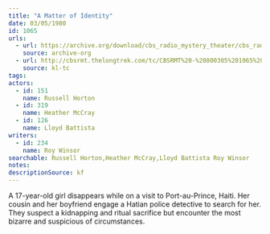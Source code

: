 ```yaml
---
title: "A Matter of Identity"
date: 03/05/1980
id: 1065
urls: 
  - url: https://archive.org/download/cbs_radio_mystery_theater/cbs_radio_mystery_theater-1051-1100.zip/cbs_radio_mystery_theater-1051-1100%2Fcbsrmt_1065_a_matter_of_identity.mp3
    source: archive-org
  - url: http://cbsrmt.thelongtrek.com/tc/CBSRMT%20-%20800305%201065%20A%20Matter%20of%20Identity_tc.mp3
    source: kl-tc
tags: 
actors:  
  - id: 151
    name: Russell Horton  
  - id: 319
    name: Heather McCray  
  - id: 126
    name: Lloyd Battista
writers:  
  - id: 234
    name: Roy Winsor
searchable: Russell Horton,Heather McCray,Lloyd Battista Roy Winsor
notes: 
descriptionSource: kf
---
```

A 17-year-old girl disappears while on a visit to Port-au-Prince, Haiti. Her cousin and her boyfriend engage a Hatian police detective to search for her. They suspect a kidnapping and ritual sacrifice but encounter the most bizarre and suspicious of circumstances.